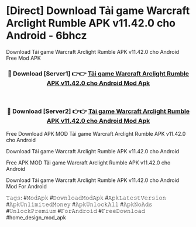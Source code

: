 # [Direct] Download Tải game Warcraft Arclight Rumble APK v11.42.0 cho Android - 6bhcz
Download Tải game Warcraft Arclight Rumble APK v11.42.0 cho Android Free Mod APK

<div align="center">
<h3>🔴 Download [Server1] 👉👉 <a href="https://apk-comot.site?title=Tải_game_Warcraft_Arclight_Rumble_APK_v11.42.0_cho_Android">Tải game Warcraft Arclight Rumble APK v11.42.0 cho Android Mod Apk</a></h3><br>

<h3>🔴 Download [Server2] 👉👉 <a href="https://apk-comot.site?title=Tải_game_Warcraft_Arclight_Rumble_APK_v11.42.0_cho_Android">Tải game Warcraft Arclight Rumble APK v11.42.0 cho Android Mod Apk</a></h3>
</div>


Free Download APK MOD Tải game Warcraft Arclight Rumble APK v11.42.0 cho Android

Download Tải game Warcraft Arclight Rumble APK v11.42.0 cho Android 

Free APK MOD Tải game Warcraft Arclight Rumble APK v11.42.0 cho Android 

Download Tải game Warcraft Arclight Rumble APK v11.42.0 cho Android Mod For Android

𝚃𝚊𝚐𝚜: #𝙼𝚘𝚍𝙰𝚙𝚔 #𝙳𝚘𝚠𝚗𝚕𝚘𝚊𝚍𝙼𝚘𝚍𝙰𝚙𝚔 #𝙰𝚙𝚔𝙻𝚊𝚝𝚎𝚜𝚝𝚅𝚎𝚛𝚜𝚒𝚘𝚗 #𝙰𝚙𝚔𝚄𝚗𝚕𝚒𝚖𝚒𝚝𝚎𝚍𝙼𝚘𝚗𝚎𝚢 #𝙰𝚙𝚔𝚄𝚗𝚕𝚘𝚌𝚔𝙰𝚕𝚕 #𝙰𝚙𝚔𝙽𝚘𝙰𝚍𝚜 #𝚄𝚗𝚕𝚘𝚌𝚔𝙿𝚛𝚎𝚖𝚒𝚞𝚖 #𝙵𝚘𝚛𝙰𝚗𝚍𝚛𝚘𝚒𝚍 #𝙵𝚛𝚎𝚎𝙳𝚘𝚠𝚗𝚕𝚘𝚊𝚍 #home_design_mod_apk